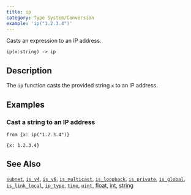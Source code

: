```yaml
---
title: ip
category: Type System/Conversion
example: 'ip("1.2.3.4")'
---
```


Casts an expression to an IP address.

```tql
ip(x:string) -> ip
```

## Description

The `ip` function casts the provided string `x` to an IP address.

## Examples

### Cast a string to an IP address

```tql
from {x: ip("1.2.3.4")}
```

```tql
{x: 1.2.3.4}
```

## See Also

[`subnet`](/reference/functions/subnet),
[`is_v4`](/reference/functions/is_v4),
[`is_v6`](/reference/functions/is_v6),
[`is_multicast`](/reference/functions/is_multicast),
[`is_loopback`](/reference/functions/is_loopback),
[`is_private`](/reference/functions/is_private),
[`is_global`](/reference/functions/is_global),
[`is_link_local`](/reference/functions/is_link_local),
[`ip_type`](/reference/functions/ip_type),
[`time`](/reference/functions/time),
[`uint`](/reference/functions/uint),
[float](/reference/functions/float),
[int](/reference/functions/int),
[string](/reference/functions/string)
